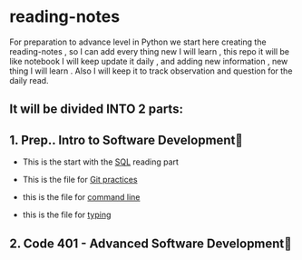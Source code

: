 # reading-notes

For preparation to advance level in Python we start here creating the reading-notes , so I can add every thing new I will learn , this repo it will be like notebook I will keep update it daily , and adding new information , new thing I will learn .
Also I will keep it to track observation and question for the daily read.

## It will be divided INTO 2 parts:

## 1. Prep.. Intro to Software Development📕

* This is the start with the [SQL](./prep/SQL.md) reading part

* This is the file for [Git practices](./prep/Git%20practices.md) 

* this is the file for [command line](./prep/Command%20line.md)

* this is the file for [typing](./prep/typing.md)


## 2. Code 401 - Advanced Software Development📘
